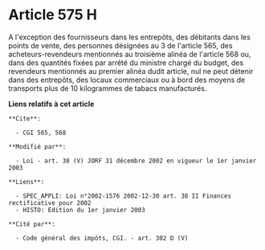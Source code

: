 # Article 575 H

A l'exception des fournisseurs dans les entrepôts, des débitants dans les points de vente, des personnes désignées au 3 de
l'article 565, des acheteurs-revendeurs mentionnés au troisième alinéa de l'article 568 ou, dans des quantités fixées par
arrêté du ministre chargé du budget, des revendeurs mentionnés au premier alinéa dudit article, nul ne peut détenir dans des
entrepôts, des locaux commerciaux ou à bord des moyens de transports plus de 10 kilogrammes de tabacs manufacturés.

**Liens relatifs à cet article**

	**Cite**:

	  - CGI 565, 568

	**Modifié par**:

	  - Loi - art. 38 (V) JORF 31 décembre 2002 en vigueur le 1er janvier 2003

	**Liens**:

	  - SPEC_APPLI: Loi n°2002-1576 2002-12-30 art. 38 II Finances rectificative pour 2002
	  - HISTO: Edition du 1er janvier 2003

	**Cité par**:

	  - Code général des impôts, CGI. - art. 302 D (V)
